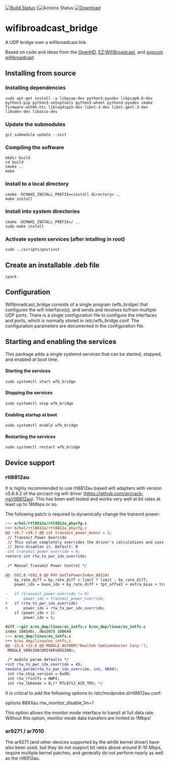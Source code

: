 [![Build Status](https://travis-ci.com/webbbn/wifibroadcast_bridge.svg?branch=master)](https://travis-ci.com/webbbn/wifibroadcast_bridge)   [![Actions Status](https://github.com/OpenHD/wifibroadcast_bridge/workflows/build-debs/badge.svg) [ ![Download](https://api.bintray.com/packages/webbbn/openhd_test/wifibroadcast_bridge/images/download.svg) ](https://bintray.com/webbbn/openhd_test/wifibroadcast_bridge/_latestVersion)

# wifibroadcast_bridge
A UDP bridge over a wifibroadcast link

Based on code and ideas from the [OpenHD](https://github.com/HD-Fpv/Open.HD "OpenHD"), [EZ-WifiBroadcast](https://github.com/rodizio1/EZ-WifiBroadcast "EZ-WifiBroadcast"), and [svpcom wifibroadcast](https://github.com/svpcom/wifibroadcast "svpcom wifibroadcast")

## Installing from source

### Installing dependencies

~~~
sudo apt-get install -y libpcap-dev python3-pyudev libpcap0.8-dev python3-pip python3-setuptools python3-wheel python3-pyudev cmake firmware-ath9k-htc liblog4cpp5-dev libnl-3-dev libnl-genl-3-dev libudev-dev libasio-dev
~~~

### Update the submodules

~~~
git submodule update --init
~~~

### Compiling the software

~~~
mkdir build
cd build
cmake ..
make
~~~

### Install to a local directory

~~~
cmake -DCMAKE_INSTALL_PREFIX=<install directory> ..
make install
~~~

### Install into system directories

~~~
cmake -DCMAKE_INSTALL_PREFIX=/ ..
sudo make install
~~~

### Activate system services (after intalling in root)

~~~
sudo ../scripts/postinst
~~~

## Create an installable .deb file

~~~
cpack
~~~

## Configuration

Wifibroadcast_bridge consists of a single program (wfb_bridge) that configures the wifi interface(s), and sends and receives to/from multiple UDP ports. There is a single configuration file to configure the interfaces and ports, which is normally stored in /etc/wfb_bridge.conf. The configuration parameters are documented in the configuration file.

## Starting and enabling the services

This package adds a single systemd services that can be started, stopped, and enabled at boot time.

#### Starting the services

~~~
sudo systemctl start wfb_bridge
~~~

#### Stopping the services

~~~
sudo systemctl stop wfb_bridge
~~~

#### Enabling startup at boot

~~~
sudo systemctl enable wfb_bridge
~~~

#### Restarting the services

~~~
sudo systemctl restart wfb_bridge
~~~

## Device support

### rtl8812au

It is highly recommended to use rtl8812au based wifi adapters with version v5.6.4.2 of the aircract-ng wifi driver (https://github.com/aircrack-ng/rtl8812au). This has been well tested and works very well at bit rates at least up to 18Mbps or so.

The following patch is required to dynamically change the transmit power:

``` diff
--- a/hal/rtl8812a/rtl8812a_phycfg.c
+++ b/hal/rtl8812a/rtl8812a_phycfg.c
@@ -39,7 +39,7 @@ int transmit_power_boost = 2;
 // Transmit Power Override
 // This value completely overrides the driver's calculations and uses only one value for all transmissions.
 // Zero disables it. Default: 0
-int transmit_power_override = 0;
+extern int rtw_tx_pwr_idx_override;
 
 /* Manual Transmit Power Control */
 
@@ -592,8 +592,8 @@ PHY_GetTxPowerIndex_8812A(
 	by_rate_diff = by_rate_diff > limit ? limit : by_rate_diff;
 	power_idx = base_idx + by_rate_diff + tpt_offset + extra_bias + transmit_power_boost;
 
-	if (transmit_power_override != 0)
-		power_idx = transmit_power_override;
+	if (rtw_tx_pwr_idx_override)
+		power_idx = rtw_tx_pwr_idx_override;
 	if (power_idx < 1)
 		power_idx = 1;
 
diff --git a/os_dep/linux/os_intfs.c b/os_dep/linux/os_intfs.c
index 1085d6c..d6a3075 100644
--- a/os_dep/linux/os_intfs.c
+++ b/os_dep/linux/os_intfs.c
@@ -23,6 +23,8 @@ MODULE_AUTHOR("Realtek Semiconductor Corp.");
 MODULE_VERSION(DRIVERVERSION);
 
 /* module param defaults */
+int rtw_tx_pwr_idx_override = 45;
+module_param(rtw_tx_pwr_idx_override, int, 0644);
 int rtw_chip_version = 0x00;
 int rtw_rfintfs = HWPI;
 int rtw_lbkmode = 0;/* RTL8712_AIR_TRX; */
```

It is critical to add the following options to /etc/modprobe.d/rtl8812au.conf:

options 88XXau rtw_monitor_disable_1m=1

This option allows the monitor mode interface to transit at full data rate. Without this option, monitor mode data transfers are limited to 1Mbps!

### ar9271 / ar7010

The ar9271 (and other devices supported by the ath9k kernel driver) have also been used, but they do not support bit rates above around 8-10 Mbps, require multiple kernel patches, and generally do not perform nearly as well as the rtl8812au.
